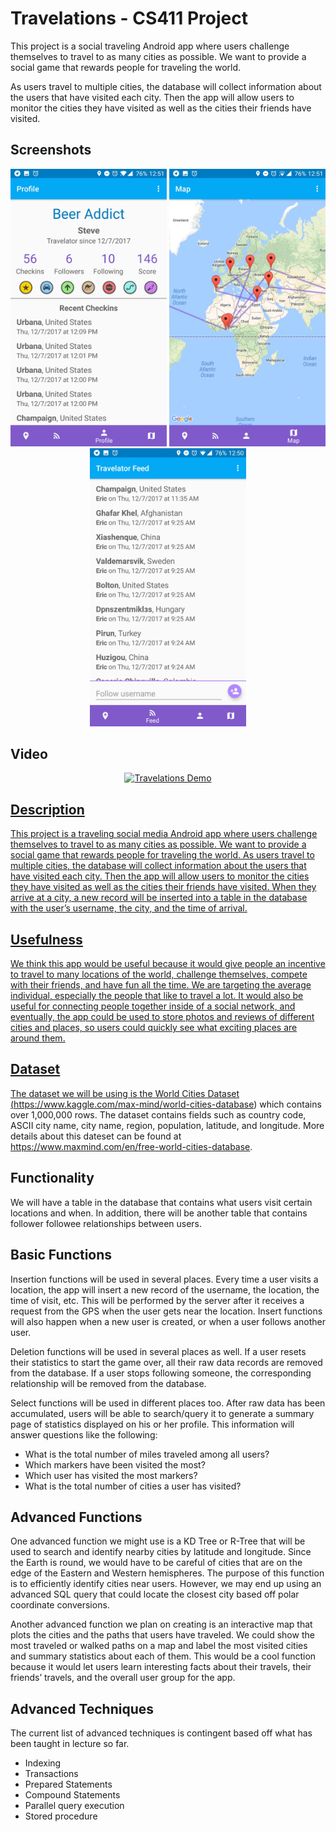 # Travelations - CS411 Project
This project is a social traveling Android app where users challenge themselves to travel to as many cities as possible.  We want to provide a social game that rewards people for traveling the world.

As users travel to multiple cities, the database will collect information about the users that have visited each city.  Then the app will allow users to monitor the cities they have visited as well as the cities their friends have visited.

## Screenshots
<p align="center">
  <img src="https://raw.githubusercontent.com/flyingdust777/CS411-DataBASS-public/master/Screenshot_20171207-125122.jpg" width="250"/>
  <img src="https://raw.githubusercontent.com/flyingdust777/CS411-DataBASS-public/master/Screenshot_20171207-125127.jpg" width="250"/>
  <img src="https://raw.githubusercontent.com/flyingdust777/CS411-DataBASS-public/master/Screenshot_20171207-125055.jpg" width="250"/>
</p>

## Video
<div align="center">
  <a href="https://www.youtube.com/watch?v=P-jm9EzAeh8"><img src="https://img.youtube.com/vi/P-jm9EzAeh8/0.jpg" alt="Travelations Demo" </a>
</div>

## Description
This project is a traveling social media Android app where users challenge themselves to travel to as many cities as possible.  We want to provide a social game that rewards people for traveling the world. As users travel to multiple cities, the database will collect information about the users that have visited each city.  Then the app will allow users to monitor the cities they have visited as well as the cities their friends have visited.  When they arrive at a city, a new record will be inserted into a table in the database with the user’s username, the city, and the time of arrival.

## Usefulness
We think this app would be useful because it would give people an incentive to travel to many locations of the world, challenge themselves, compete with their friends, and have fun all the time. We are targeting the average individual, especially the people that like to travel a lot. It would also be useful for connecting people together inside of a social network, and eventually, the app could be used to store photos and reviews of different cities and places, so users could quickly see what exciting places are around them.

## Dataset
The dataset we will be using is the World Cities Dataset (https://www.kaggle.com/max-mind/world-cities-database) which contains over 1,000,000 rows. The dataset contains fields such as country code, ASCII city name, city name, region, population, latitude, and longitude. More details about this dateset can be found at https://www.maxmind.com/en/free-world-cities-database.

## Functionality
We will have a table in the database that contains what users visit certain locations and when. In addition, there will be another table that contains follower followee relationships between users.

## Basic Functions
Insertion functions will be used in several places. Every time a user visits a location, the app will insert a new record of the username, the location, the time of visit, etc. This will be performed by the server after it receives a request from the GPS when the user gets near the location. Insert functions will also happen when a new user is created, or when a user follows another user.

Deletion functions will be used in several places as well. If a user resets their statistics to start the game over, all their raw data records are removed from the database. If a user stops following someone, the corresponding relationship will be removed from the database.

Select functions will be used in different places too. After raw data has been accumulated, users will be able to search/query it to generate a summary page of statistics displayed on his or her profile. This information will answer questions like the following:
- What is the total number of miles traveled among all users?
- Which markers have been visited the most?
- Which user has visited the most markers?
- What is the total number of cities a user has visited?

## Advanced Functions
One advanced function we might use is a KD Tree or R-Tree that will be used to search and identify nearby cities by latitude and longitude. Since the Earth is round, we would have to be careful of cities that are on the edge of the Eastern and Western hemispheres. The purpose of this function is to efficiently identify cities near users. However, we may end up using an advanced SQL query that could locate the closest city based off polar coordinate conversions.

Another advanced function we plan on creating is an interactive map that plots the cities and the paths that users have traveled. We could show the most traveled or walked paths on a map and label the most visited cities and summary statistics about each of them. This would be a cool function because it would let users learn interesting facts about their travels, their friends’ travels, and the overall user group for the app.

## Advanced Techniques
The current list of advanced techniques is contingent based off what has been taught in lecture so far.
- Indexing
- Transactions
- Prepared Statements
- Compound Statements
- Parallel query execution
- Stored procedure
